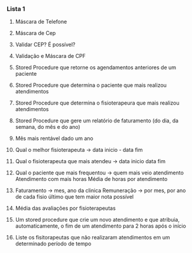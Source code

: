 ### Lista 1
1. Máscara de Telefone

2. Máscara de Cep

3. Validar CEP? É possível?

4. Validação e Máscara de CPF

5. Stored Procedure que retorne os agendamentos anteriores de um paciente

6. Stored Procedure que determina o paciente que mais realizou atendimentos

7. Stored Procedure que determina o fisioterapeura que mais realizou atendimentos

8. Stored Procedure que gere um relatório de faturamento (do dia, da semana, do mês e do ano)

9. Mês mais rentável dado um ano

10. Qual o melhor fisioterapeuta -> data inicio - data fim

11. Qual o fisioterapeuta que mais atendeu -> data inicio data fim

12. Qual o paciente que mais frequentou -> quem mais veio atendimento Atendimento com mais horas Média de horas por atendimento

13. Faturamento -> mes, ano da clinica Remuneração -> por mes, por ano de cada fisio último que tem maior nota possível

14. Média das avaliações por fisioterapeutas

15. Um stored procedure que crie um novo atendimento e que atribuia, automaticamente, o fim de um atendimento para 2 horas após o início

16. Liste os fisitorapeutas que não realizaram atendimentos em um determinado período de tempo
